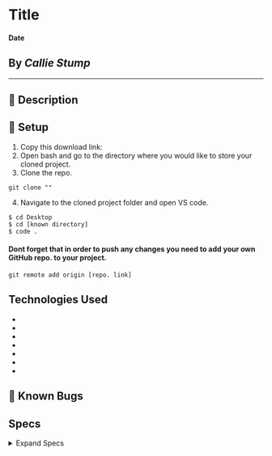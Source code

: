 # Title

#### **Date**

## By _Callie Stump_
---
## 🚩 **Description**


## 🔧 **Setup**
1. Copy this download link: 
2. Open bash and go to the directory where you would like to store your cloned project.
3. Clone the repo.
```
git clone ""
```
4. Navigate to the cloned project folder and open VS code.
```
$ cd Desktop
$ cd [known directory]
$ code .
```
#### Dont forget that in order to push any changes you need to add your own GitHub repo. to your project.
```
git remote add origin [repo. link]
```
## **Technologies Used**
* 
* 
* 
* 
* 
* 
* 

## 🐛 Known Bugs

## **Specs**

<details>
<summary>Expand Specs</summary>
<table>
  <tr>
    <th>Test</th>
    <th>Input</th>
    <th>Output</th>
    <th>Completed</th>
  </tr>
  <tr>
    <td></td>
    <td></td>
    <td></td>
    <td></td>
  </tr>    
  <tr>
    <td></td>
    <td></td>
    <td></td>
    <td></td>
  </tr>
</table>  
## Legal
Copyright (c) 2020 Callie Stump
